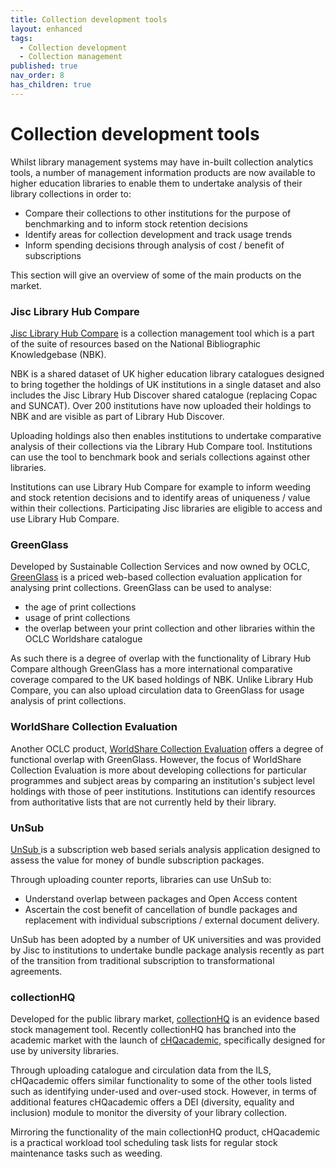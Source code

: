 ```yaml
---
title: Collection development tools
layout: enhanced
tags:
  - Collection development
  - Collection management
published: true
nav_order: 8
has_children: true
---
```

# Collection development tools

Whilst library management systems may have in-built collection analytics tools, a number of management information products are now available to higher education libraries to enable them to undertake analysis of their library collections in order to:

* Compare their collections to other institutions for the purpose of benchmarking and to inform stock retention decisions
* Identify areas for collection development and track usage trends
* Inform spending decisions through analysis of cost / benefit of subscriptions

This section will give an overview of some of the main products on the market.

### Jisc Library Hub Compare

[Jisc Library Hub Compare](https://www.jisc.ac.uk/library-hub-compare) is a collection management tool which is a part of the suite of resources based on the National Bibliographic Knowledgebase (NBK).

NBK is a shared dataset of UK higher education library catalogues designed to bring together the holdings of UK institutions in a single dataset and also includes the Jisc Library Hub Discover shared catalogue (replacing Copac and SUNCAT). Over 200 institutions have now uploaded their holdings to NBK and are visible as part of Library Hub Discover.

Uploading holdings also then enables institutions to undertake comparative analysis of their collections via the Library Hub Compare tool. Institutions can use the tool to benchmark book and serials collections against other libraries.

Institutions can use Library Hub Compare for example to inform weeding and stock retention decisions and to identify areas of uniqueness / value within their collections. Participating Jisc libraries are eligible to access and use Library Hub Compare.

### GreenGlass

Developed by Sustainable Collection Services and now owned by OCLC, [GreenGlass](https://www.oclc.org/en/greenglass.html) is a priced web-based collection evaluation application for analysing print collections. GreenGlass can be used to analyse:

* the age of print collections
* usage of print collections
* the overlap between your print collection and other libraries within the OCLC Worldshare catalogue

As such there is a degree of overlap with the functionality of Library Hub Compare although GreenGlass has a more international comparative coverage compared to the UK based holdings of NBK. Unlike Library Hub Compare, you can also upload circulation data to GreenGlass for usage analysis of print collections.

### WorldShare Collection Evaluation

Another OCLC product, [WorldShare Collection Evaluation](https://www.oclc.org/en/collection-evaluation.html) offers a degree of functional overlap with GreenGlass. However, the focus of WorldShare Collection Evaluation is more about developing collections for particular programmes and subject areas by comparing an institution's subject level holdings with those of peer institutions. Institutions can identify resources from authoritative lists that are not currently held by their library.[](https://www.oclc.org/en/collection-evaluation.html)

### UnSub

[UnSub ](https://unsub.org/)is a subscription web based serials analysis application designed to assess the value for money of bundle subscription packages.

Through uploading counter reports, libraries can use UnSub to:

* Understand overlap between packages and Open Access content
* Ascertain the cost benefit of cancellation of bundle packages and replacement with individual subscriptions / external document delivery.

UnSub has been adopted by a number of UK universities and was provided by Jisc to institutions to undertake bundle package analysis recently as part of the transition from traditional subscription to transformational agreements.

### collectionHQ

Developed for the public library market, [collectionHQ](https://www.collectionhq.com/) is an evidence based stock management tool. Recently collectionHQ has branched into the academic market with the launch of [cHQacademic,](https://www.collectionhq.com/chqacademic/) specifically designed for use by university libraries.

Through uploading catalogue and circulation data from the ILS, cHQacademic offers similar functionality to some of the other tools listed such as identifying under-used and over-used stock. However, in terms of additional features cHQacademic offers a DEI (diversity, equality and inclusion) module to monitor the diversity of your library collection.

Mirroring the functionality of the main collectionHQ product, cHQacademic is a practical workload tool scheduling task lists for regular stock maintenance tasks such as weeding.
